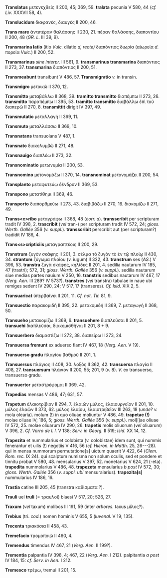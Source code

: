 **Translatus** μετενεχθείς II 200, 45; 369, 59. **tralata** pecunia V
580, 44 (*cf. Liv.* XXXVII 58, 4).

**Translucidum** διαφανές, διαυγές II 200, 46.

**Trans mare** ἀντιπέραν θαλάσσης II 230, 21. πέραν θαλάσσης, διαποντίου
II 200, 48 (*GR. L.* III 39, 9).

**Transmarina latio** (itio *Vulc.* dilatio *d, recte)* διαπόντιος
διωρία (αἰωρεία *d.* πορεία *Vulc.*) II 200, 52.

**Transmarinus** *sine interpr.* III 561, 9. **transmarinus
transmarina** διαπόντιος II 273, 37. **transmarina** διαπόντιος II 200,
51.

**Transmeabunt** transibunt V 486, 57. **Transmigratio** *v.* in
transin.

**Transmigro** μετοικῶ II 370, 12.

**Transmitto** μεταβάλλω II 368, 39. **tramitto transmitto** διαπέμπω II
273, 26. **transmitto** παραπέμπω II 395, 53. **tramitto transmitto**
διαβάλλω ἐπὶ τοῦ διαπερῶ II 270, 8. **transmittit** dirigit IV 397, 49.

**Transmutatio** μεταλλαγή II 369, 11.

**Transmuto** μεταλλάσσω II 369, 10.

**Transnatans** transuolans V 487, 1.

**Transnato** διακολυμβῶ II 271, 48.

**Transnauigo** διαπλέω II 273, 32.

**Transnominatio** μετωνυμία II 200, 53.

**Transnomino** μετονομάζω II 370, 14. **transnominat** μετονομάζει II
200, 54.

**Transplanto** μεταφυτεύω δένδρον II 369, 53.

**Transpono** μετατίθημι II 369, 46.

**Transporto** διαπορθμεύω II 273, 43. διαβιβάζω II 270, 16. διακομίζω
II 271, 49.

**Transs\<c\>ribo** μεταγράφω II 368, 48 (*corr. a*). **transscribit**
per scripturam tradit IV 398, 2. **trascribit** (*vel* tran-) per
scripturam tradit IV 572, 24; *gloss. Werth. Gallée* 356 (*v.*
*suppl.*). **transscribit** perscribit aut (per scripturam?) tradidit IV
186, 4.

**Trans\<s\>cripticiis** μεταγραπτέοις II 200, 29.

**Transtrum** ζυγὸν σκάφης II 201, 3. σέλμα τὸ ζυγὸν τὸ ἐν τῷ πλοίῳ II
430, 34. **strantum** ζύγωμα πλοίου (*v.* iugum) II 322, 43.
**transtrum** ses (*AS.*) V 396, 53. **transtra** ζυγὰ σκάφης, κηλῖδες
II 201, 4. sedilia nautarum IV 185, 47 (trastri); 572, 31; *gloss.
Werth. Gallée* 356 (*v. suppl.*). sedilia nautarum siue medias partes
nauium V 250, 16. **transtris** sedibus nautarum IV 467, 17 (*Verg.*
*Aen.* III 289? IV 573?). **transtres** (*vel* transtra) tabulae in naue
ubi remiges sedent IV 290, 24; V 517, 17 (transeres). *Cf. Isid.* XIX 2,
5.

**Transuaricat** ὑπερβαίνει II 201, 11. *Cf. not. Tir.* 81, 9.

**Transuectio** παρακομιδή II 395, 22. μετακομιδή II 369, 7. μεταγωγή II
368, 50.

**Transueho** μετακομίζω II 369, 6. **transuehere** διαπλεῦσαι II 201,
5. **transuehi** διαπλεῦσαι, διακομισθῆναι II 201, 8 + 9.

**Transuerbero** διαμαστίζω II 272, 38. διαπείρω II 273, 24.

**Transuersa fremunt** ex aduerso flant IV 467, 18 (*Verg. Aen.* V
19).

**Transuerso gradu** πλαγίου βαθμοῦ II 201, 1.

**Transuersus** πλάγιος II 408, 30. λοξός II 362, 42. **transuersa**
πλαγία II 408, 27. **transuersum** πλάγιον II 200, 55; 201, 9 (*v.* 8).
*V.* ex transuerso, transuerso gradu.

**Transuertor** μεταστρέφομαι II 369, 42.

**Trapedias** mensas V 486, 47; 631, 57.

**Trapetum** ἐλαιοτρίβιον II 294, 7. ἐλαιῶν μύλος, ἐλαιουργεῖον II 201,
10. μύλος ἐλαῶν II 373, 62. μύλος ἐλαίου, ἐλαιοτριβεῖον III 263, 18
(*unde*? *v.* mola olearia). molum (!) in quo oliuae mo­liuntur V 486,
49. **trapetae (!)** molae oliuae IV; 186, 5; *gloss. Werth. Gallée* 356
(*v. suppl.*). mol[l]ae oliuae IV 572, 25. molae oliuarum IV 290,
26. **trapetis** molis oliuorum (*vel* oliuarum) V 396, 2. *Cf. Varro de
l. l.* V 138; *Serv. in Georg.* II 519; *Isid.* XX 14, 12.

**Trapezita** et nummularius et colobista (*v.* colobistae) idem sunt,
qui nummis fenerantur et uilis (!) negotiis V 416, 56 (*cf. Hieron. in
Matth.* 25, 26---28). qui in mensa nummorum permutatione[s] uictum
quaerit V 422, 64 (*Clem. Rom. rec.* IX 24). qui scalptum numisma non
solum oculis, sed et pondere et tinnitu probat V 580, 48. mensularius V
397, 52. monetarius V 624, 21 (-eta). **trapedita** nummolarius V 486,
48. **trapezeta** mensularius *b post* IV 572, 30; *gloss. Werth.
Gallée* 356 (*v. suppl. ubi* mensuralarius). **trapezita[s]**
nummularius IV 186, 16.

**Trastia** catine III 205, 45 (transtra καθίσματα ?).

**Trauli** uel **truli** (= τραυλοί) blaesi V 517, 20; 526, 27.

**Traxum** (*vel* taxum) molibos III 191, 59 (inter *arbores.* taxus
μῖλος?).

**Trebius** (tri. *cod.*) nomen hominis V 655, 5 (*luvenal.* V 19; 135).

**Trecenta** τριακόσια II 458, 43.

**Tremefacio** τρομοποιῶ II 460, 4.

**Tremendus** timendus IV 467, 21 (*Verg. Aen.* II 199?).

**Trementia** palpantia IV 398, 4; 467, 22 (*Verg. Aen.* I 212).
palpitantia *a post* IV 184, 15: *cf. Serv. in Aen.* I 212.

**Tremesco** τρέμω, tremui II 201, 15.
